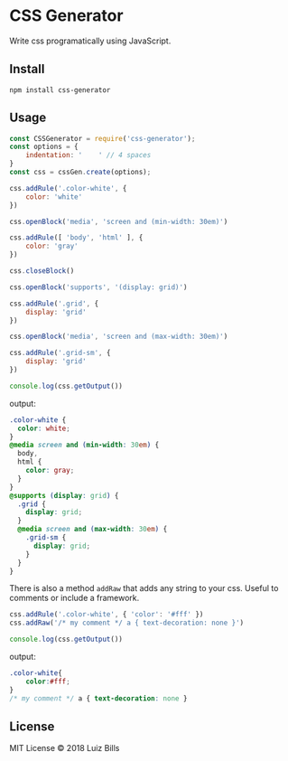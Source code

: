 # CSS Generator

Write css programatically using JavaScript.

## Install

```
npm install css-generator
```

## Usage

```js
const CSSGenerator = require('css-generator');
const options = {
    indentation: '    ' // 4 spaces
}
const css = cssGen.create(options);

css.addRule('.color-white', {
    color: 'white'
})

css.openBlock('media', 'screen and (min-width: 30em)')

css.addRule([ 'body', 'html' ], {
    color: 'gray'
})

css.closeBlock()

css.openBlock('supports', '(display: grid)')

css.addRule('.grid', {
    display: 'grid'
})

css.openBlock('media', 'screen and (max-width: 30em)')

css.addRule('.grid-sm', {
    display: 'grid'
})

console.log(css.getOutput())
```

output:
```css
.color-white {
  color: white;
}
@media screen and (min-width: 30em) {
  body,
  html {
    color: gray;
  }
}
@supports (display: grid) {
  .grid {
    display: grid;
  }
  @media screen and (max-width: 30em) {
    .grid-sm {
      display: grid;
    }
  }
}

```

There is also a method `addRaw` that adds any string to your css. Useful to comments or include a framework.
```js
css.addRule('.color-white', { 'color': '#fff' })
css.addRaw('/* my comment */ a { text-decoration: none }')

console.log(css.getOutput())
```

output:
```css
.color-white{
	color:#fff;
}
/* my comment */ a { text-decoration: none }
```

## License
MIT License &copy; 2018 Luiz Bills
